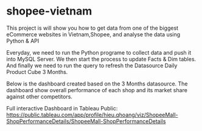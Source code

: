 # shopee-vietnam
This project is will show you how to get data from one of the biggest eCommerce websites in Vietnam,Shopee, and analyse the data using Python &amp; API

Everyday, we need to run the Python programe to collect data and push it into MySQL Server. We then start the process to update Facts & Dim tables. And finally we need to run the query to refresh the Datasource Daily Product Cube 3 Months.

Below is the dashboard created based on the 3 Months datasource. The dashboard show overall performance of each shop and its market share against other competitors.

Full interactive Dashboard in Tableau Public: https://public.tableau.com/app/profile/hieu.qhoang/viz/ShopeeMall-ShopPerformanceDetails/ShopeeMall-ShopPerformanceDetails 
